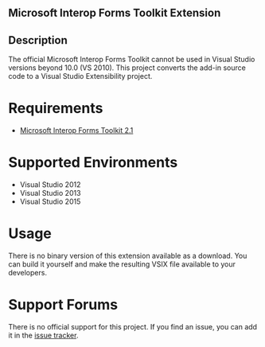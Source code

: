 ## Microsoft Interop Forms Toolkit Extension ##

## Description ##
The official Microsoft Interop Forms Toolkit cannot be used in Visual Studio versions beyond 10.0 (VS 2010). This project converts the add-in source code to a Visual Studio Extensibility project. 

Requirements 
=================================
* [Microsoft Interop Forms Toolkit 2.1](https://www.microsoft.com/en-us/download/details.aspx?id=3264)

Supported Environments
=================================
* Visual Studio 2012
* Visual Studio 2013
* Visual Studio 2015

Usage
=================================
There is no binary version of this extension available as a download. You can build it yourself and make the resulting VSIX file available to your developers.

Support Forums
=================================
There is no official support for this project. If you find an issue, you can add it in the [issue tracker](https://github.com/hurcane/Microsoft.InteropFormTools.InteropFormProxyGenerator/issues).
